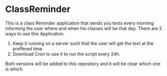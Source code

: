 # ClassReminder
This is a class Reminder application that sends you texts every morning informing the user where and when his classes will be that day.
There are 2 ways to use this Application.
1. Keep it running on a server such that the user will get the text at the preffered time.
2. Download Cron to use it to run the script every 24h.

Both versions will be added to this repository and it will be clear which one is which.
